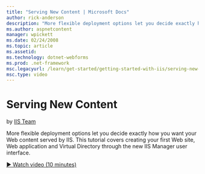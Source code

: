 ```yaml
---
title: "Serving New Content | Microsoft Docs"
author: rick-anderson
description: "More flexible deployment options let you decide exactly how you want your Web content served by IIS. This tutorial covers creating your first Web site, Web a..."
ms.author: aspnetcontent
manager: wpickett
ms.date: 02/24/2008
ms.topic: article
ms.assetid: 
ms.technology: dotnet-webforms
ms.prod: .net-framework
msc.legacyurl: /learn/get-started/getting-started-with-iis/serving-new-content
msc.type: video
---
```

Serving New Content
====================
by [IIS Team](https://twitter.com/inetsrv)

More flexible deployment options let you decide exactly how you want your Web content served by IIS. This tutorial covers creating your first Web site, Web application and Virtual Directory through the new IIS Manager user interface.

[&#9654; Watch video (10 minutes)](https://channel9.msdn.com/Blogs/IIS-NET-Site-Videos/serving-new-content)